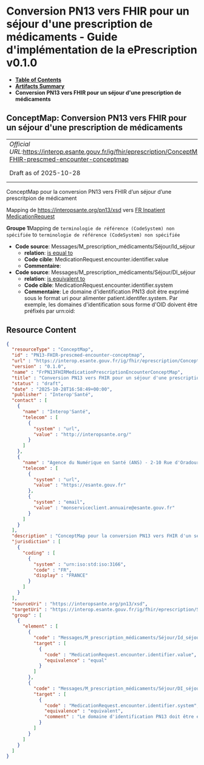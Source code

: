 # Conversion PN13 vers FHIR pour un séjour d'une prescription de médicaments - Guide d'implémentation de la ePrescription v0.1.0

* [**Table of Contents**](toc.md)
* [**Artifacts Summary**](artifacts.md)
* **Conversion PN13 vers FHIR pour un séjour d'une prescription de médicaments**

## ConceptMap: Conversion PN13 vers FHIR pour un séjour d'une prescription de médicaments 

| | |
| :--- | :--- |
| *Official URL*:https://interop.esante.gouv.fr/ig/fhir/eprescription/ConceptMap/PN13-FHIR-prescmed-encounter-conceptmap | *Version*:0.1.0 |
| Draft as of 2025-10-28 | *Computable Name*:FrPN13FHIRMedicationPrescriptionEncounterConceptMap |

 
ConceptMap pour la conversion PN13 vers FHIR d’un séjour d’une prescritpion de médicament 

Mapping de https://interopsante.org/pn13/xsd vers [FR Inpatient MedicationRequest](StructureDefinition-fr-inpatient-medicationrequest.md)

**Groupe 1**Mapping de `terminologie de référence (CodeSystem) non spécifiée` to `terminologie de référence (CodeSystem) non spécifiée`

* **Code source**: Messages/M_prescription_médicaments/Séjour/Id_séjour
  * **relation**: [is equal to](http://hl7.org/fhir/R5/codesystem-concept-map-relationship.html#equal)
  * **Code cible**: MedicationRequest.encounter.identifier.value
  * **Commentaire**: 
* **Code source**: Messages/M_prescription_médicaments/Séjour/DI_séjour
  * **relation**: [is equivalent to](http://hl7.org/fhir/R5/codesystem-concept-map-relationship.html#equivalent)
  * **Code cible**: MedicationRequest.encounter.identifier.system
  * **Commentaire**: Le domaine d'identification PN13 doit être exprimé sous le format uri pour alimenter patient.identifer.system. Par exemple, les domaines d'identification sous forme d'OID doivent être préfixés par urn:oid:



## Resource Content

```json
{
  "resourceType" : "ConceptMap",
  "id" : "PN13-FHIR-prescmed-encounter-conceptmap",
  "url" : "https://interop.esante.gouv.fr/ig/fhir/eprescription/ConceptMap/PN13-FHIR-prescmed-encounter-conceptmap",
  "version" : "0.1.0",
  "name" : "FrPN13FHIRMedicationPrescriptionEncounterConceptMap",
  "title" : "Conversion PN13 vers FHIR pour un séjour d'une prescription de médicaments",
  "status" : "draft",
  "date" : "2025-10-28T16:58:49+00:00",
  "publisher" : "Interop'Santé",
  "contact" : [
    {
      "name" : "Interop'Santé",
      "telecom" : [
        {
          "system" : "url",
          "value" : "http://interopsante.org/"
        }
      ]
    },
    {
      "name" : "Agence du Numérique en Santé (ANS) - 2-10 Rue d'Oradour-sur-Glane, 75015 Paris",
      "telecom" : [
        {
          "system" : "url",
          "value" : "https://esante.gouv.fr"
        },
        {
          "system" : "email",
          "value" : "monserviceclient.annuaire@esante.gouv.fr"
        }
      ]
    }
  ],
  "description" : "ConceptMap pour la conversion PN13 vers FHIR d'un séjour d'une prescritpion de médicament",
  "jurisdiction" : [
    {
      "coding" : [
        {
          "system" : "urn:iso:std:iso:3166",
          "code" : "FR",
          "display" : "FRANCE"
        }
      ]
    }
  ],
  "sourceUri" : "https://interopsante.org/pn13/xsd",
  "targetUri" : "https://interop.esante.gouv.fr/ig/fhir/eprescription/StructureDefinition/fr-inpatient-medicationrequest",
  "group" : [
    {
      "element" : [
        {
          "code" : "Messages/M_prescription_médicaments/Séjour/Id_séjour",
          "target" : [
            {
              "code" : "MedicationRequest.encounter.identifier.value",
              "equivalence" : "equal"
            }
          ]
        },
        {
          "code" : "Messages/M_prescription_médicaments/Séjour/DI_séjour",
          "target" : [
            {
              "code" : "MedicationRequest.encounter.identifier.system",
              "equivalence" : "equivalent",
              "comment" : "Le domaine d'identification PN13 doit être exprimé sous le format uri pour alimenter patient.identifer.system. Par exemple, les domaines d'identification sous forme d'OID doivent être préfixés par urn:oid:"
            }
          ]
        }
      ]
    }
  ]
}

```

